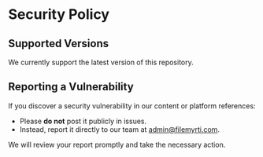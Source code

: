 # Security Policy

## Supported Versions
We currently support the latest version of this repository.

## Reporting a Vulnerability
If you discover a security vulnerability in our content or platform references:

- Please **do not** post it publicly in issues.  
- Instead, report it directly to our team at [admin@filemyrti.com](mailto:admin@filemyrti.com).  

We will review your report promptly and take the necessary action.  
